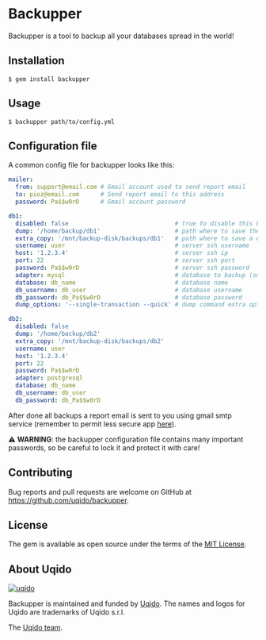 # Backupper

Backupper is a tool to backup all your databases spread in the world!

## Installation

    $ gem install backupper

## Usage

    $ backupper path/to/config.yml

## Configuration file

A common config file for backupper looks like this:

```yaml
mailer:
  from: support@email.com # Gmail account used to send report email
  to: pioz@email.com      # Send report email to this address
  password: Pa$$w0rD      # Gmail account password

db1:
  disabled: false                              # true to disable this backup
  dump: '/home/backup/db1'                     # path where to save the dump of the database
  extra_copy: '/mnt/backup-disk/backups/db1'   # path where to save a extra copy of the dump
  username: user                               # server ssh username
  host: '1.2.3.4'                              # server ssh ip
  port: 22                                     # server ssh port
  password: Pa$$w0rD                           # server ssh password
  adapter: mysql                               # database to backup (supported are mysql or postgresql)
  database: db_name                            # database name
  db_username: db_user                         # database username
  db_password: db_Pa$$w0rD                     # database password
  dump_options: '--single-transaction --quick' # dump command extra options

db2:
  disabled: false
  dump: '/home/backup/db2'
  extra_copy: '/mnt/backup-disk/backups/db2'
  username: user
  host: '1.2.3.4'
  port: 22
  password: Pa$$w0rD
  adapter: postgresql
  database: db_name
  db_username: db_user
  db_password: db_Pa$$w0rD
```

After done all backups a report email is sent to you using gmail smtp service (remember to permit less secure app [here](https://myaccount.google.com/lesssecureapps)).

⚠️ __WARNING__: the backupper configuration file contains many important passwords, so be careful to lock it and protect it with care!

## Contributing

Bug reports and pull requests are welcome on GitHub at https://github.com/uqido/backupper.

## License

The gem is available as open source under the terms of the [MIT License](https://opensource.org/licenses/MIT).

## About Uqido

[![uqido](https://i.imgur.com/FAo2W7w.png)](http://uqido.com)

Backupper is maintained and funded by [Uqido](https://uqido.com).
The names and logos for Uqido are trademarks of Uqido s.r.l.

The [Uqido team](https://www.uqido.com/chi-siamo/).
